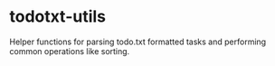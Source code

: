 # todotxt-utils
Helper functions for parsing todo.txt formatted tasks and performing common operations like sorting.
